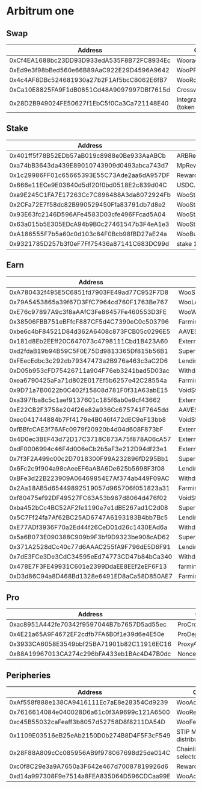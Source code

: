 # Arbitrum one

## Swap

<table><thead><tr><th width="460">Address</th><th>Contract</th></tr></thead><tbody><tr><td>0xCf4EA1688bc23DD93D933edA535F8B72FC8934Ec</td><td>WooracleV2_2_1</td></tr><tr><td>0xEd9e3f98bBed560e66B89AaC922E29D4596A9642</td><td>WooPPV2.1</td></tr><tr><td>0x4c4AF8DBc524681930a27b2F1Af5bcC8062E6fB7</td><td>WooRouterV2</td></tr><tr><td>0xCa10E8825FA9F1dB0651Cd48A9097997DBf7615d</td><td>CrosswapRouterV3.1</td></tr><tr><td>0x28D2B949024FE50627f1EbC5f0Ca3Ca721148E40</td><td>IntegrationHelper (token info)</td></tr></tbody></table>

## Stake

<table><thead><tr><th width="458">Address</th><th>Contract</th></tr></thead><tbody><tr><td>0x401ff5f78B52EDb57aB019c8988e0Be933AaABCb</td><td>ARBRewarder</td></tr><tr><td>0xa74bB3643da439E89010743909d0493abca743d7</td><td>MpRewarder</td></tr><tr><td>0x1c29986FF01c65665393E55C73Ade2aa6dA957DF</td><td>RewardBooster</td></tr><tr><td>0x666e11ECe9E03640d5df20f0bd0518E2c839d04C</td><td>USDC.eRewarder</td></tr><tr><td>0xa9E245C1FA7E17263Cc7C896488A3da8072924Fb</td><td>WooStakingManager</td></tr><tr><td>0x2CFa72E7f58dc82B990529450Ffa83791db7d8e2</td><td>WooStakingLocal</td></tr><tr><td>0x93E63fc2146D596AFe4583D03cfe496FFcad5A04</td><td>WooStakingController</td></tr><tr><td>0x63a015b5E305EDcA94b9B0c27461547b3F4eA1e3</td><td>WooStakingCompounder</td></tr><tr><td>0xA186555F7b5a60c0d103c84F0Bcb98fBD27aE24a</td><td>WooBuyBackSwap</td></tr><tr><td>0x9321785D257b3f0eF7Ff75436a87141C683DC99d</td><td>stake 1.0</td></tr></tbody></table>

## Earn

<table><thead><tr><th width="458">Address</th><th>Contract</th></tr></thead><tbody><tr><td>0xA780432f495E5C6851fd7903FE49ad77C952F7D8</td><td>WooSuperChargerVaultV2_USDC</td></tr><tr><td>0x79A5453865a39f67D3FfC7964cd760F1763Be767</td><td>WooLendingManager_USDC</td></tr><tr><td>0xE76c97897A9c3f8aAAfC3Fe86457Fe460553D3FE</td><td>WooWithdrawManagerV2_USDC</td></tr><tr><td>0x38506FBB751eBFfcF887CF5d4C7390eC0c503796</td><td>FarmingVault_USDC</td></tr><tr><td>0xbe6c4bF84521D84d362A6408c873FCB05c0296E5</td><td>AAVEStrategy_USDC</td></tr><tr><td>0x181d8Eb2EEff20C647073c4798111Cbd1B423A60</td><td>ExternalReward_USDC</td></tr><tr><td>0xd2fdaB19b94B59C5F0E75Dd9813365Df815b56B1</td><td>SuperChargerVault_WBTC</td></tr><tr><td>0xFEecEdbc3c292db79347473a2B976a463c3aC2D6</td><td>LendingManager_WBTC</td></tr><tr><td>0xD05b953cFD75426711a904F76eb3241bad5D03ac</td><td>WithdrawManager_WBTC</td></tr><tr><td>0xea6790425aFa71d802E017Ef5b6257e42C28554a</td><td>FarmingVault_WBTC</td></tr><tr><td>0x9D71a7B0022b0C402f15808d781F0f31A63abE15</td><td>VoidStrategy_WBTC</td></tr><tr><td>0xa397fba8c5c1aef9137601c185f6ab0e9cf43662</td><td>ExternalRewar_WBTC</td></tr><tr><td>0xE22CB2F3758e204f26e82a936Cc675741F7645dd</td><td>AAVEStrategy_ETH</td></tr><tr><td>0xec041744884b7Ff4179e4B046f472dEC9eF13bb8</td><td>VoidStrategy_usdc.e</td></tr><tr><td>0xfBBfcCAE3f76AFc0979f20920b4d04d608F873bF</td><td>ExternalReward_ETH</td></tr><tr><td>0x4D0ec3BEF43d72D17C3718C873A75f878A06cA57</td><td>ExternalRewar_usdc.e</td></tr><tr><td>0xdF0006994c46F4d006eCb2b5aF3e212D94df23e1</td><td>ExternalRewar_ARB</td></tr><tr><td>0x7f3F2A499c00c2D7018300F99A232896fD295Bb1</td><td>SuperChargerVault_ARB</td></tr><tr><td>0x6Fc2c9f904a98cAeeEF6aABA6De625b5698F3f08</td><td>LendingManager_ARB</td></tr><tr><td>0xBFe3d22B223909A06469854E7Af374ab449F09AC</td><td>WithdrawManager_ARB</td></tr><tr><td>0x2Aa18AB5d65449892519057d965706f051823a31</td><td>FarmingVault_ARB</td></tr><tr><td>0xf80475ef92DF49527FC63A53b967d8064d476f02</td><td>VoidStrategy_ARB</td></tr><tr><td>0xba452bCc4BC52AF2fe1190e7e1dBE267ad1C2d08</td><td>SuperChargerVault_ETH</td></tr><tr><td>0x5C7Ff24fa7Af62BC25AD6747A6193183B4bb7Bc5</td><td>LendingManager_ETH</td></tr><tr><td>0xE77ADf3936F70a2Ed44f26CeD01d26c1430EAd6a</td><td>WithdrawManager_ETH</td></tr><tr><td>0x5a6B073E090388C909b9F3bf9D9323be908cAD62</td><td>SuperChargerVault_USDC.e</td></tr><tr><td>0x371A2528dCc40c77d6AAAC255fA9F796dE5D6F91</td><td>LendingManager_usdc.e</td></tr><tr><td>0x7dE3FCe3De3CdC34595eEd74773CD47b84bCa340</td><td>WithdrawManager_usdc.e</td></tr><tr><td>0x478E7F3FE49931C601e2399DdaEE8EEf2eEF6F13</td><td>farmingvault_ETH</td></tr><tr><td>0xD3d86C94a8D468Bd1328e6491ED8aCa58D850AE7</td><td>FarmingVault_usdc.e</td></tr></tbody></table>

## Pro

<table><thead><tr><th width="469">Address</th><th>Contract</th></tr></thead><tbody><tr><td>0xac8951A442fe70342f9597044B7b7657D5ad55ec</td><td>ProCrossChainRouter</td></tr><tr><td>0x4E21a65A9F4672EF2cdfb7FA6B0f1e39d6e4E50e</td><td>ProDepositor</td></tr><tr><td>0x3933CA6058E3549bbf25BA71901b82C11916EC16</td><td>ProxyAdmin</td></tr><tr><td>0x88A19967013CA274c296bFA433eb1BAc4D47B0dc</td><td>NonceCounter</td></tr></tbody></table>

## Peripheries

<table><thead><tr><th width="470">Address</th><th>Contract</th></tr></thead><tbody><tr><td>0xAf558f888e138CA9416111Ec7aE8e28354Cd9239</td><td>WooAccessManager</td></tr><tr><td>0x7616614084e040028D6a61c0f3A9699c121A6500</td><td>WooRebateManager</td></tr><tr><td>0xc45B55032caFeaff3b8057d52758D8f8211DA54D</td><td>WooFeeManager</td></tr><tr><td>0x1109E03516eB25eAb2150D0b274B8D4F5F3cF549</td><td>STIP Merkle distributor</td></tr><tr><td>0x28F88A809cCc085956AB9f978067698d25de014C</td><td>Chainlink VRF selector</td></tr><tr><td>0xc0f8C29e3a9A7650a3F642e467d70087819926d6</td><td>RewardMasterchef</td></tr><tr><td>0xd14a997308F9e7514a8FEA835064D596CDCaa99E</td><td>WooAccessManager</td></tr></tbody></table>
